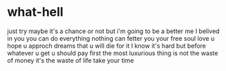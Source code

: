 # what-hell
just try
maybe it's a chance or not
but i'm going to be a better me
I belived in you
you can do everything
nothing can fetter you
your free soul
love u
hope u approch dreams that u will die for it
I know it's hard
but before whatever u get u should pay first
the most luxurious thing is not the waste of money
it's the waste of life
take your time 
